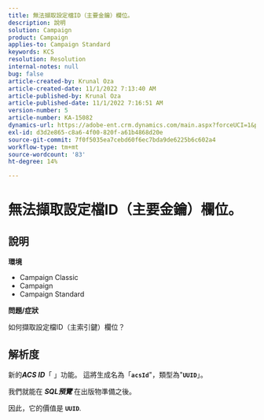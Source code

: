 ```yaml
---
title: 無法擷取設定檔ID（主要金鑰）欄位。
description: 說明
solution: Campaign
product: Campaign
applies-to: Campaign Standard
keywords: KCS
resolution: Resolution
internal-notes: null
bug: false
article-created-by: Krunal Oza
article-created-date: 11/1/2022 7:13:40 AM
article-published-by: Krunal Oza
article-published-date: 11/1/2022 7:16:51 AM
version-number: 5
article-number: KA-15082
dynamics-url: https://adobe-ent.crm.dynamics.com/main.aspx?forceUCI=1&pagetype=entityrecord&etn=knowledgearticle&id=a57b73b5-b459-ed11-9561-6045bd0067ea
exl-id: d3d2e865-c8a6-4f00-820f-a61b4868d20e
source-git-commit: 7f0f5035ea7cebd60f6ec7bda9de6225b6c602a4
workflow-type: tm+mt
source-wordcount: '83'
ht-degree: 14%

---
```


# 無法擷取設定檔ID（主要金鑰）欄位。

## 說明

<b>環境</b>


- Campaign Classic
- Campaign
- Campaign Standard



<b>問題/症狀</b>


如何擷取設定檔ID（主索引鍵）欄位？


## 解析度


新的&#x200B;<b>*ACS ID</b>*「 」功能。 這將生成名為「<b>`acsId`</b>&quot;，類型為&quot;<b>`UUID`</b>」。

我們就能在 <b>*SQL預覽</b>* 在出版物準備之後。

因此，它的價值是 <b>`UUID`</b>.
